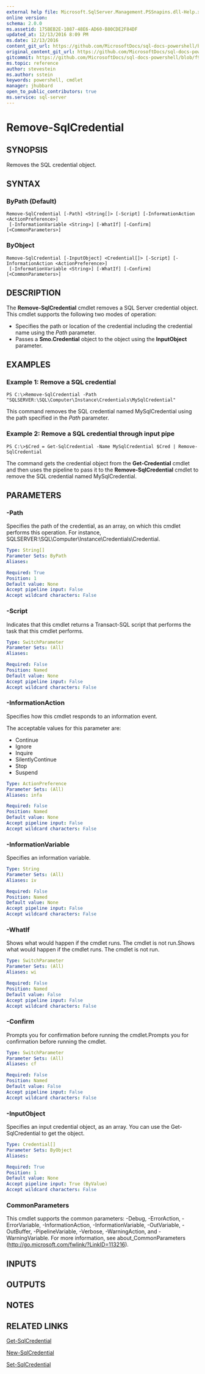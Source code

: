 ```yaml
---
external help file: Microsoft.SqlServer.Management.PSSnapins.dll-Help.xml
online version: 
schema: 2.0.0
ms.assetid: 175BEB2E-1087-48E6-AD60-B80CDE2F84DF
updated_at: 12/13/2016 8:09 PM
ms.date: 12/13/2016
content_git_url: https://github.com/MicrosoftDocs/sql-docs-powershell/blob/live/sqlserver-cmdlets/sqlserver-module/vlatest/Remove-SqlCredential.md
original_content_git_url: https://github.com/MicrosoftDocs/sql-docs-powershell/blob/live/sqlserver-cmdlets/sqlserver-module/vlatest/Remove-SqlCredential.md
gitcommit: https://github.com/MicrosoftDocs/sql-docs-powershell/blob/f97823fbeb2d71358573a8e4b5c2c322a3a5c138/sqlserver-cmdlets/sqlserver-module/vlatest/Remove-SqlCredential.md
ms.topic: reference
author: stevestein
ms.author: sstein
keywords: powershell, cmdlet
manager: jhubbard
open_to_public_contributors: true
ms.service: sql-server
---
```


# Remove-SqlCredential

## SYNOPSIS
Removes the SQL credential object.

## SYNTAX

### ByPath (Default)
```
Remove-SqlCredential [-Path] <String[]> [-Script] [-InformationAction <ActionPreference>]
 [-InformationVariable <String>] [-WhatIf] [-Confirm] [<CommonParameters>]
```

### ByObject
```
Remove-SqlCredential [-InputObject] <Credential[]> [-Script] [-InformationAction <ActionPreference>]
 [-InformationVariable <String>] [-WhatIf] [-Confirm] [<CommonParameters>]
```

## DESCRIPTION
The **Remove-SqlCredential** cmdlet removes a SQL Server credential object.
This cmdlet supports the following two modes of operation:

- Specifies the path or location of the credential including the credential name using the *Path* parameter.
- Passes a **Smo.Credential** object to the object using the **InputObject** parameter.

## EXAMPLES

### Example 1: Remove a SQL credential
```
PS C:\>Remove-SqlCredential -Path "SQLSERVER:\SQL\Computer\Instance\Credentials\MySqlCredential"
```

This command removes the SQL credential named MySqlCredential using the path specified in the *Path* parameter.

### Example 2: Remove a SQL credential through input pipe
```
PS C:\>$Cred = Get-SqlCredential -Name MySqlCredential $Cred | Remove-SqlCredential
```

The command gets the credential object from the **Get-Credential** cmdlet and then uses the pipeline to pass it to the **Remove-SqlCredential** cmdlet to remove the SQL credential named MySqlCredential.

## PARAMETERS

### -Path
Specifies the path of the credential, as an array, on which this cmdlet performs this operation.
For instance, SQLSERVER:\SQL\Computer\Instance\Credentials\Credential.

```yaml
Type: String[]
Parameter Sets: ByPath
Aliases: 

Required: True
Position: 1
Default value: None
Accept pipeline input: False
Accept wildcard characters: False
```

### -Script
Indicates that this cmdlet returns a Transact-SQL script that performs the task that this cmdlet performs.

```yaml
Type: SwitchParameter
Parameter Sets: (All)
Aliases: 

Required: False
Position: Named
Default value: None
Accept pipeline input: False
Accept wildcard characters: False
```

### -InformationAction
Specifies how this cmdlet responds to an information event.

The acceptable values for this parameter are:

- Continue
- Ignore
- Inquire
- SilentlyContinue
- Stop
- Suspend

```yaml
Type: ActionPreference
Parameter Sets: (All)
Aliases: infa

Required: False
Position: Named
Default value: None
Accept pipeline input: False
Accept wildcard characters: False
```

### -InformationVariable
Specifies an information variable.

```yaml
Type: String
Parameter Sets: (All)
Aliases: iv

Required: False
Position: Named
Default value: None
Accept pipeline input: False
Accept wildcard characters: False
```

### -WhatIf
Shows what would happen if the cmdlet runs.
The cmdlet is not run.Shows what would happen if the cmdlet runs.
The cmdlet is not run.

```yaml
Type: SwitchParameter
Parameter Sets: (All)
Aliases: wi

Required: False
Position: Named
Default value: False
Accept pipeline input: False
Accept wildcard characters: False
```

### -Confirm
Prompts you for confirmation before running the cmdlet.Prompts you for confirmation before running the cmdlet.

```yaml
Type: SwitchParameter
Parameter Sets: (All)
Aliases: cf

Required: False
Position: Named
Default value: False
Accept pipeline input: False
Accept wildcard characters: False
```

### -InputObject
Specifies an input credential object, as an array.
You can use the Get-SqlCredential to get the object.

```yaml
Type: Credential[]
Parameter Sets: ByObject
Aliases: 

Required: True
Position: 1
Default value: None
Accept pipeline input: True (ByValue)
Accept wildcard characters: False
```

### CommonParameters
This cmdlet supports the common parameters: -Debug, -ErrorAction, -ErrorVariable, -InformationAction, -InformationVariable, -OutVariable, -OutBuffer, -PipelineVariable, -Verbose, -WarningAction, and -WarningVariable. For more information, see about_CommonParameters (http://go.microsoft.com/fwlink/?LinkID=113216).

## INPUTS

## OUTPUTS

## NOTES

## RELATED LINKS

[Get-SqlCredential](xref:sqlserver-module/vlatest/Get-SqlCredential.md)

[New-SqlCredential](xref:sqlserver-module/vlatest/New-SqlCredential.md)

[Set-SqlCredential](xref:sqlserver-module/vlatest/Set-SqlCredential.md)


